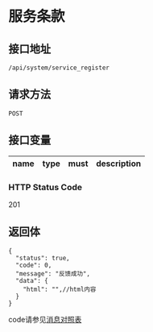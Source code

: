 # 服务条款

## 接口地址

`/api/system/service_register`

## 请求方法

```POST ```

## 接口变量

| name     | type     | must     | description |
|----------|:--------:|:--------:|:--------:|

### HTTP Status Code

201

## 返回体

```json5
{
  "status": true,
  "code": 0,
  "message": "反馈成功",
  "data": {
    "html": "",//html内容
  }
}
```

code请参见[消息对照表](消息对照表.md)
